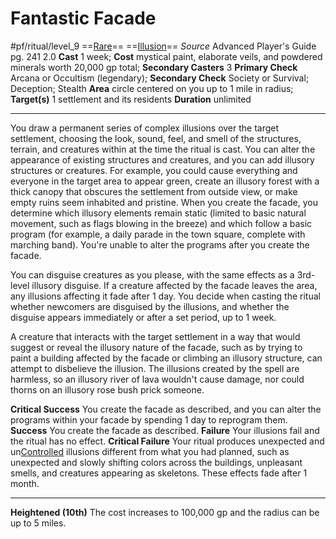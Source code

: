 # Fantastic Facade
#pf/ritual/level_9
==[Rare](../../../Traits/Rare.md)== ==[Illusion](../../../Traits/Illusion.md)==
*Source* Advanced Player's Guide pg. 241 2.0
**Cast** 1 week; **Cost** mystical paint, elaborate veils, and powdered minerals worth 20,000 gp total; **Secondary Casters** 3
**Primary Check** Arcana or Occultism (legendary); **Secondary Check** Society or Survival; Deception; Stealth
**Area** circle centered on you up to 1 mile in radius; **Target(s)** 1 settlement and its residents
**Duration** unlimited

---
You draw a permanent series of complex illusions over the target settlement, choosing the look, sound, feel, and smell of the structures, terrain, and creatures within at the time the ritual is cast. You can alter the appearance of existing structures and creatures, and you can add illusory structures or creatures. For example, you could cause everything and everyone in the target area to appear green, create an illusory forest with a thick canopy that obscures the settlement from outside view, or make empty ruins seem inhabited and pristine. When you create the facade, you determine which illusory elements remain static (limited to basic natural movement, such as flags blowing in the breeze) and which follow a basic program (for example, a daily parade in the town square, complete with marching band). You're unable to alter the programs after you create the facade.

You can disguise creatures as you please, with the same effects as a 3rd-level illusory disguise. If a creature affected by the facade leaves the area, any illusions affecting it fade after 1 day. You decide when casting the ritual whether newcomers are disguised by the illusions, and whether the disguise appears immediately or after a set period, up to 1 week.

A creature that interacts with the target settlement in a way that would suggest or reveal the illusory nature of the facade, such as by trying to paint a building affected by the facade or climbing an illusory structure, can attempt to disbelieve the illusion. The illusions created by the spell are harmless, so an illusory river of lava wouldn't cause damage, nor could thorns on an illusory rose bush prick someone.

**Critical Success** You create the facade as described, and you can alter the programs within your facade by spending 1 day to reprogram them.
**Success** You create the facade as described.
**Failure** Your illusions fail and the ritual has no effect.
**Critical Failure** Your ritual produces unexpected and un[Controlled](../../../Conditions/Controlled.md) illusions different from what you had planned, such as unexpected and slowly shifting colors across the buildings, unpleasant smells, and creatures appearing as skeletons. These effects fade after 1 month.

<hr>

**Heightened (10th)** The cost increases to 100,000 gp and the radius can be up to 5 miles.